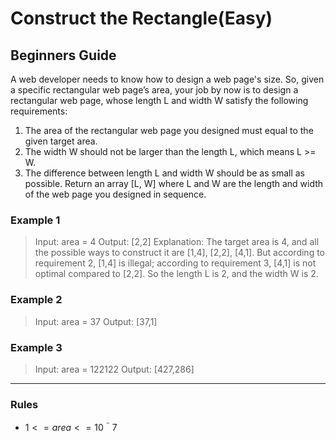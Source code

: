 # Construct the Rectangle(Easy)

## Beginners Guide

A web developer needs to know how to design a web page's size. So, given a specific rectangular web page’s area, your job by now is to design a rectangular web page, whose length L and width W satisfy the following requirements:

1. The area of the rectangular web page you designed must equal to the given target area.
1. The width W should not be larger than the length L, which means L >= W.
1. The difference between length L and width W should be as small as possible.
Return an array [L, W] where L and W are the length and width of the web page you designed in sequence.

### Example 1

> Input: area = 4
Output: [2,2]
Explanation: The target area is 4, and all the possible ways to construct it are [1,4], [2,2], [4,1]. 
But according to requirement 2, [1,4] is illegal; according to requirement 3,  [4,1] is not optimal compared to [2,2]. So the length L is 2, and the width W is 2.

### Example 2

> Input: area = 37
Output: [37,1]

### Example 3

> Input: area = 122122
Output: [427,286]

---

### Rules

* $1 <= area <= 10＾7$
